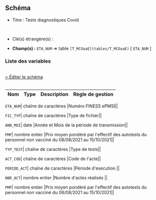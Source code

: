 ## Schéma


- Titre : Tests diagnostiques Covid
<br />



- Clé(s) étrangère(s) : <br />

- **Champ(s) :** `ETA_NUM`
  => table `[T_MCOaaE](tables/T_MCOaaE)` [ `ETA_NUM` ]<br />

 
### Liste des variables
<br />
<div>
    <a href="https://gitlab.com/healthdatahub/applications-du-hdh/schema-snds/-/tree/master/schemas/T_MCOaaSUP_DSC/T_MCOaaSUP_DSC.json"
       target="_blank" rel="noopener noreferrer">> Éditer le schéma</a>
</div>
<br />

Nom | Type | Description | Règle de gestion
-|-|-|-



`ETA_NUM`| chaîne de caractères |Numéro FINESS ePMSI||

`FIC_TYP`| chaîne de caractères |Type de fichier||

`ANN_MOI`| date |Année et Mois de la période de transmission||

`PMP`| nombre entier |Prix moyen pondéré par l'effectif des autotests du personnel non vacciné du 08/08/2021 au 15/10/2021||

`TYP_TEST`| chaîne de caractères |Type de tests||

`ACT_COD`| chaîne de caractères |Code de l'acte||

`PERIOD_ACT`| chaîne de caractères |Période d'execution ||

`NBR_ACT`| nombre entier |Nombre d'actes réalisés ||

`PMP`| nombre entier |Prix moyen pondéré par l'effectif des autotests du personnel non vacciné du 08/08/2021 au 15/10/2021||
